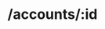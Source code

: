 ---
title: /accounts/:id
position: 2.3
type: get
description: Get User
parameters:
  - name:
    content:
content_markdown: |-
  Returns a specific account
left_code_blocks:
  - code_block: |-
      $.get("http://api.kapitalwise.com/accounts/5", {
        token: "YOUR_APP_KEY",
      }, function(data) {
        alert(data);
      });
    title: jQuery
    language: javascript
right_code_blocks:
  - code_block: |2-
      {
        "id": 3,
        "userId": 1223,
        "externalId" :  "vzeNDwK7KQIm4yEog683uElbp9GRLEFXGK98D",
        "accountName":  "Chase Saving",
        "accountNumber": "XXXX4230",
        "nickname" : "My Chase Saving",
        "accountType":  "Saving",
        "accountSubType":  "FUNDING",
        "providerType":  "YODLEE",
        "loginName" :  "ydltestlogin",
        "password":  "ydltestpassword",
        "memo":  "Test memo"
      }
    title: Response
    language: json
  - code_block: |2-
      {
        "error": true,
        "message": "Necessary query parameter(s) are missing"
      }
      {
        "error": true,
        "message": "Requested account not found"
      }
    title: Error
    language: json
---